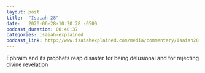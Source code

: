 ```yaml
---
layout: post
title:  "Isaiah 28"
date:   2020-06-28-10:20:28 -0500
podcast_duration: 00:40:37
categories: isaiah-explained
podcast_link: http://www.isaiahexplained.com/media/commentary/Isaiah28.mp3
---
```

Ephraim and its prophets reap disaster for being delusional and for rejecting divine revelation
